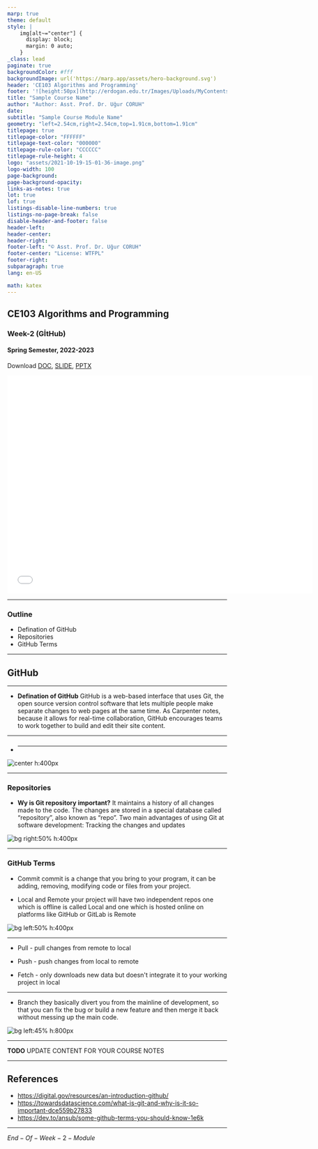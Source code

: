 ```yaml
---
marp: true
theme: default
style: |
    img[alt~="center"] {
      display: block;
      margin: 0 auto;
    }
_class: lead
paginate: true
backgroundColor: #fff
backgroundImage: url('https://marp.app/assets/hero-background.svg')
header: 'CE103 Algorithms and Programming'
footer: '![height:50px](http://erdogan.edu.tr/Images/Uploads/MyContents/L_379-20170718142719217230.jpg) RTEU CE204 Week-2'
title: "Sample Course Name"
author: "Author: Asst. Prof. Dr. Uğur CORUH"
date:
subtitle: "Sample Course Module Name"
geometry: "left=2.54cm,right=2.54cm,top=1.91cm,bottom=1.91cm"
titlepage: true
titlepage-color: "FFFFFF"
titlepage-text-color: "000000"
titlepage-rule-color: "CCCCCC"
titlepage-rule-height: 4
logo: "assets/2021-10-19-15-01-36-image.png"
logo-width: 100 
page-background:
page-background-opacity:
links-as-notes: true
lot: true
lof: true
listings-disable-line-numbers: true
listings-no-page-break: false
disable-header-and-footer: false
header-left:
header-center:
header-right:
footer-left: "© Asst. Prof. Dr. Uğur CORUH"
footer-center: "License: WTFPL"
footer-right:
subparagraph: true
lang: en-US 

math: katex
---
```


<!-- _backgroundColor: aquq -->

<!-- _color: purple -->

<!-- paginate: false -->

## CE103 Algorithms and Programming

### Week-2 (GİtHub)

#### Spring Semester, 2022-2023

Download [DOC](week-2.en.md_doc.pdf), [SLIDE](week-2.en.md_slide.pdf), [PPTX](week-2.en.md_slide.pptx)

<iframe width=700, height=500 frameBorder=0 src="../week-2.en.md_slide.html"></iframe>

---

<!-- paginate: true -->

### Outline

- Defination of GitHub
- Repositories
- GitHub Terms

---

## **GitHub**

---

- **Defination of GitHub**
  GitHub is a web-based interface that uses Git, the open source version control software that lets multiple people make separate changes to web pages at the same time. As Carpenter notes, because it allows for real-time collaboration, GitHub encourages teams to work together to build and edit their site content.

---

### 

- ****

![center h:400px](assets/github.png)

---

### Repositories

- **Wy is Git repository important?**
  It maintains a history of all changes made to the code. The changes are stored in a special database called “repository”, also known as “repo”. Two main advantages of using Git at software development: Tracking the changes and updates

![bg right:50% h:400px](assets/github-nedir.png)

---

### GitHub Terms

- Commit
  commit is a change that you bring to your program, it can be adding, removing, modifying code or files from your project.

- Local and Remote
  your project will have two independent repos one which is offline is called Local and one which is hosted online on platforms like GitHub or GitLab is Remote

![bg left:50% h:400px](assets/gitt.png)

---

- Pull - pull changes from remote to local

- Push - push changes from local to remote

- Fetch - only downloads new data but doesn't integrate it to your working project in local

---

- Branch
  they basically divert you from the mainline of development, so that you can fix the bug or build a new feature and then merge it back without messing up the main code.

![bg left:45% h:800px](assets/branchh.png)

---

**TODO** UPDATE CONTENT FOR YOUR COURSE NOTES

--- 

## References

- https://digital.gov/resources/an-introduction-github/
- https://towardsdatascience.com/what-is-git-and-why-is-it-so-important-dce559b27833
- https://dev.to/ansub/some-github-terms-you-should-know-1e6k

---

$End-Of-Week-2-Module$
